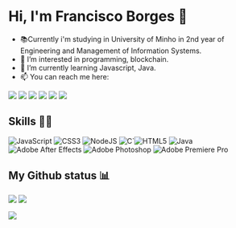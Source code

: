 # Hi, I'm Francisco Borges 👋


- 📚Currently i'm studying in University of Minho in 2nd year of Engineering and Management of Information Systems.
- 👀 I’m interested in programming, blockchain.
- 🌱 I’m currently learning Javascript, Java.
- 📫 You can reach me here:

<a href="https://www.youtube.com/channel/UCCROK4_k7oOHq2S6W4ALUkg" target="_blank"><img src="https://img.shields.io/badge/YouTube-FF0000?style=for-the-badge&logo=youtube&logoColor=white"></a> <a href="https://www.behance.net/franciscoborges2002" target="_blank"><img src="https://img.shields.io/badge/-Behance-blue?style=for-the-badge&logo=behance&logoColor=white"></a> <a href="https://codepen.io/franciscoborges2002" target="_blank"><img src="https://img.shields.io/badge/Codepen-000000?style=for-the-badge&logo=codepen&logoColor=white"></a> <a href="https://www.linkedin.com/in/francisco-borges-29abaa1a5/" target="_blank"><img src="https://img.shields.io/badge/LinkedIn-0077B5?style=for-the-badge&logo=linkedin&logoColor=white"></a> <a href="https://twitter.com/23borgessssssss" target="_blank"><img src="https://img.shields.io/badge/Twitter-1DA1F2?style=for-the-badge&logo=twitter&logoColor=white"></a> <a href="franciscomsborges2002@gmail.com" target="_blank"><img src="https://img.shields.io/badge/Gmail-D14836?style=for-the-badge&logo=gmail&logoColor=white"></a>

## Skills 👨‍💻
![JavaScript](https://img.shields.io/badge/javascript-%23323330.svg?style=for-the-badge&logo=javascript&logoColor=%23F7DF1E)  ![CSS3](https://img.shields.io/badge/css3-%231572B6.svg?style=for-the-badge&logo=css3&logoColor=white) ![NodeJS](https://img.shields.io/badge/node.js-6DA55F?style=for-the-badge&logo=node.js&logoColor=white) ![C](https://img.shields.io/badge/c-%2300599C.svg?style=for-the-badge&logo=c&logoColor=white)`![HTML5](https://img.shields.io/badge/html5-%23E34F26.svg?style=for-the-badge&logo=html5&logoColor=white) ![Java](https://img.shields.io/badge/java-%23ED8B00.svg?style=for-the-badge&logo=java&logoColor=white) ![Adobe After Effects](https://img.shields.io/badge/Adobe%20After%20Effects-9999FF.svg?style=for-the-badge&logo=Adobe%20After%20Effects&logoColor=white) ![Adobe Photoshop](https://img.shields.io/badge/adobephotoshop-%2331A8FF.svg?style=for-the-badge&logo=adobephotoshop&logoColor=white) ![Adobe Premiere Pro](https://img.shields.io/badge/Adobe%20Premiere%20Pro-9999FF.svg?style=for-the-badge&logo=Adobe%20Premiere%20Pro&logoColor=white)

## My Github status 📊
<img src="https://github-readme-stats.vercel.app/api?username=Franciscoborges2002&show_icons=true&hide_border=true&&count_private=true&include_all_commits=true">

<img src="https://github-readme-streak-stats.herokuapp.com/?user=Franciscoborges2002">

![](https://komarev.com/ghpvc/?username=Franciscoborges2002&style=flat-square)

<!---
Franciscoborges2002/Franciscoborges2002 is a ✨ special ✨ repository because its `README.md` (this file) appears on your GitHub profile.
You can click the Preview link to take a look at your changes.
--->
